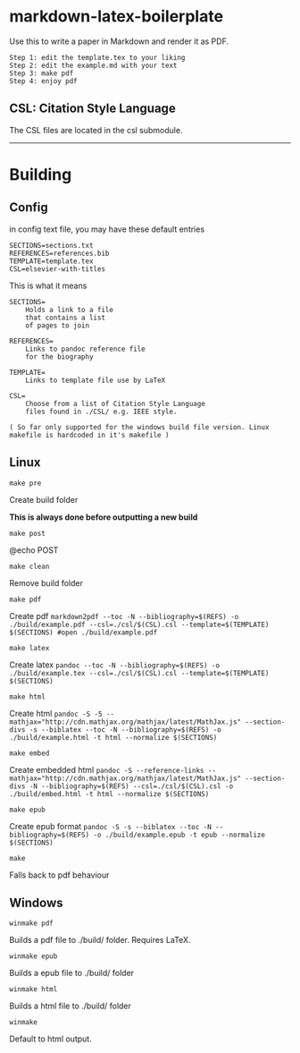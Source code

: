 markdown-latex-boilerplate
==========================

Use this to write a paper in Markdown and render it as PDF.

    Step 1: edit the template.tex to your liking
    Step 2: edit the example.md with your text
    Step 3: make pdf
    Step 4: enjoy pdf

## CSL: Citation Style Language

The CSL files are located in the csl submodule.

-------------------

# Building

## Config

in config text file, you may have these default entries

	SECTIONS=sections.txt
	REFERENCES=references.bib
	TEMPLATE=template.tex
	CSL=elsevier-with-titles

This is what it means

	SECTIONS=
		Holds a link to a file
		that contains a list
		of pages to join
	
	REFERENCES=
		Links to pandoc reference file
		for the biography 
		
	TEMPLATE=
		Links to template file use by LaTeX
		
	CSL=
		Choose from a list of Citation Style Language
		files found in ./CSL/ e.g. IEEE style.

	( So far only supported for the windows build file version. Linux makefile is hardcoded in it's makefile )
	
## Linux

	make pre

Create build folder

**This is always done before outputting a new build**

	make post

@echo POST

	make clean
	
Remove build folder

	make pdf


Create pdf `markdown2pdf --toc -N --bibliography=$(REFS) -o ./build/example.pdf --csl=./csl/$(CSL).csl --template=$(TEMPLATE) $(SECTIONS)
#open ./build/example.pdf`

	make latex

Create latex `pandoc --toc -N --bibliography=$(REFS) -o ./build/example.tex --csl=./csl/$(CSL).csl --template=$(TEMPLATE) $(SECTIONS)`

	make html

Create html `pandoc -S -5 --mathjax="http://cdn.mathjax.org/mathjax/latest/MathJax.js" --section-divs -s --biblatex --toc -N --bibliography=$(REFS) -o ./build/example.html -t html --normalize $(SECTIONS)`

	make embed

Create embedded html `pandoc -S --reference-links --mathjax="http://cdn.mathjax.org/mathjax/latest/MathJax.js" --section-divs -N --bibliography=$(REFS) --csl=./csl/$(CSL).csl -o ./build/embed.html -t html --normalize $(SECTIONS)`

	make epub

Create epub format `pandoc -S -s --biblatex --toc -N --bibliography=$(REFS) -o ./build/example.epub -t epub --normalize $(SECTIONS)`

	make

Falls back to pdf behaviour

## Windows

	winmake pdf
	
Builds a pdf file to ./build/ folder. Requires LaTeX.
	
	winmake epub
	
Builds a epub file to ./build/ folder 
	
	winmake html
	
Builds a html file to ./build/ folder 

	
	winmake

Default to html output.